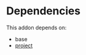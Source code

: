 # Dependencies

This addon depends on:

- base
- [project](../../../../../oca-ocb-project/odoo-bringout-oca-ocb-project)
